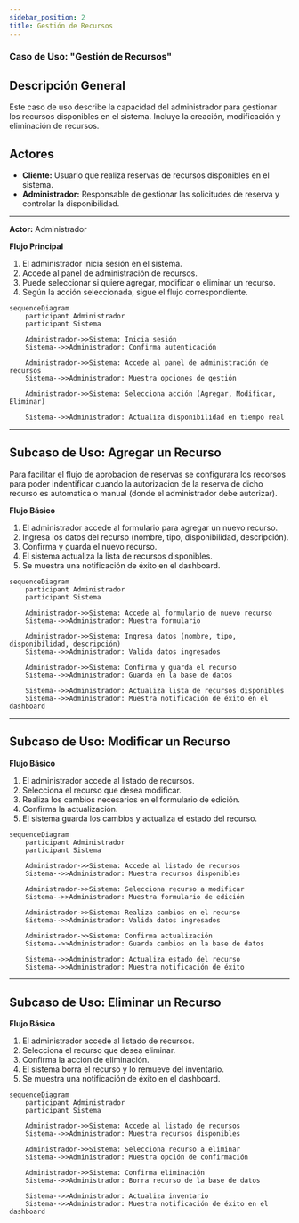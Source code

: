 ```yaml
---
sidebar_position: 2
title: Gestión de Recursos
---
```



### Caso de Uso: "Gestión de Recursos"

## Descripción General
Este caso de uso describe la capacidad del administrador para gestionar los recursos disponibles en el sistema. Incluye la creación, modificación y eliminación de recursos.

## Actores
- **Cliente:** Usuario que realiza reservas de recursos disponibles en el sistema.
- **Administrador:** Responsable de gestionar las solicitudes de reserva y controlar la disponibilidad.

---

**Actor:** Administrador  

**Flujo Principal**
1. El administrador inicia sesión en el sistema.
2. Accede al panel de administración de recursos.
3. Puede seleccionar si quiere agregar, modificar o eliminar un recurso.
4. Según la acción seleccionada, sigue el flujo correspondiente.

``` mermaid
sequenceDiagram
    participant Administrador
    participant Sistema

    Administrador->>Sistema: Inicia sesión
    Sistema-->>Administrador: Confirma autenticación

    Administrador->>Sistema: Accede al panel de administración de recursos
    Sistema-->>Administrador: Muestra opciones de gestión

    Administrador->>Sistema: Selecciona acción (Agregar, Modificar, Eliminar)

    Sistema-->>Administrador: Actualiza disponibilidad en tiempo real

```

---

## Subcaso de Uso: Agregar un Recurso
Para facilitar el flujo de aprobacion de reservas se configurara los recorsos para poder indentificar cuando la autorizacion de la reserva de dicho recurso es 
automatica o manual (donde el administrador debe autorizar).

**Flujo Básico**
1. El administrador accede al formulario para agregar un nuevo recurso.
2. Ingresa los datos del recurso (nombre, tipo, disponibilidad, descripción).
3. Confirma y guarda el nuevo recurso.
4. El sistema actualiza la lista de recursos disponibles.
5. Se muestra una notificación de éxito en el dashboard.

```mermaid
sequenceDiagram
    participant Administrador
    participant Sistema

    Administrador->>Sistema: Accede al formulario de nuevo recurso
    Sistema-->>Administrador: Muestra formulario

    Administrador->>Sistema: Ingresa datos (nombre, tipo, disponibilidad, descripción)
    Sistema-->>Administrador: Valida datos ingresados

    Administrador->>Sistema: Confirma y guarda el recurso
    Sistema-->>Administrador: Guarda en la base de datos

    Sistema-->>Administrador: Actualiza lista de recursos disponibles
    Sistema-->>Administrador: Muestra notificación de éxito en el dashboard
```
---

## Subcaso de Uso: Modificar un Recurso
**Flujo Básico**
1. El administrador accede al listado de recursos.
2. Selecciona el recurso que desea modificar.
3. Realiza los cambios necesarios en el formulario de edición.
4. Confirma la actualización.
5. El sistema guarda los cambios y actualiza el estado del recurso.

```mermaid
sequenceDiagram
    participant Administrador
    participant Sistema

    Administrador->>Sistema: Accede al listado de recursos
    Sistema-->>Administrador: Muestra recursos disponibles

    Administrador->>Sistema: Selecciona recurso a modificar
    Sistema-->>Administrador: Muestra formulario de edición

    Administrador->>Sistema: Realiza cambios en el recurso
    Sistema-->>Administrador: Valida datos ingresados

    Administrador->>Sistema: Confirma actualización
    Sistema-->>Administrador: Guarda cambios en la base de datos

    Sistema-->>Administrador: Actualiza estado del recurso
    Sistema-->>Administrador: Muestra notificación de éxito
```
--- 

## Subcaso de Uso: Eliminar un Recurso

**Flujo Básico**
1. El administrador accede al listado de recursos.
2. Selecciona el recurso que desea eliminar.
3. Confirma la acción de eliminación.
4. El sistema borra el recurso y lo remueve del inventario.
5. Se muestra una notificación de éxito en el dashboard.

```mermaid
sequenceDiagram
    participant Administrador
    participant Sistema

    Administrador->>Sistema: Accede al listado de recursos
    Sistema-->>Administrador: Muestra recursos disponibles

    Administrador->>Sistema: Selecciona recurso a eliminar
    Sistema-->>Administrador: Muestra opción de confirmación

    Administrador->>Sistema: Confirma eliminación
    Sistema-->>Administrador: Borra recurso de la base de datos

    Sistema-->>Administrador: Actualiza inventario
    Sistema-->>Administrador: Muestra notificación de éxito en el dashboard
```